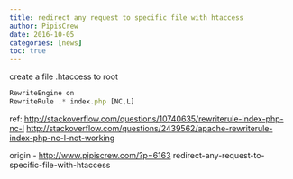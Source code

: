 ```yaml
---
title: redirect any request to specific file with htaccess
author: PipisCrew
date: 2016-10-05
categories: [news]
toc: true
---
```


create a file .htaccess to root

```js
RewriteEngine on
RewriteRule .* index.php [NC,L]
```

ref:
http://stackoverflow.com/questions/10740635/rewriterule-index-php-nc-l
http://stackoverflow.com/questions/2439562/apache-rewriterule-index-php-nc-l-not-working

origin - http://www.pipiscrew.com/?p=6163 redirect-any-request-to-specific-file-with-htaccess